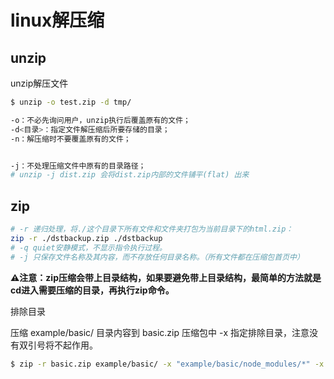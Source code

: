 # linux解压缩

## unzip

unzip解压文件

```sh
$ unzip -o test.zip -d tmp/

-o：不必先询问用户，unzip执行后覆盖原有的文件；
-d<目录>：指定文件解压缩后所要存储的目录；
-n：解压缩时不要覆盖原有的文件；


-j：不处理压缩文件中原有的目录路径；
# unzip -j dist.zip 会将dist.zip内部的文件铺平(flat) 出来
```



## zip

```sh
# -r 递归处理，将./这个目录下所有文件和文件夹打包为当前目录下的html.zip：
zip -r ./dstbackup.zip ./dstbackup
# -q quiet安静模式，不显示指令执行过程。
# -j 只保存文件名称及其内容，而不存放任何目录名称。（所有文件都在压缩包首页中）
```

**⚠️注意：zip压缩会带上目录结构，如果要避免带上目录结构，最简单的方法就是cd进入需要压缩的目录，再执行zip命令。**

排除目录

压缩 example/basic/ 目录内容到 basic.zip 压缩包中 -x 指定排除目录，注意没有双引号将不起作用。

```sh
$ zip -r basic.zip example/basic/ -x "example/basic/node_modules/*" -x "example/basic/build/*" -x "example/basic/coverage/*"
```

